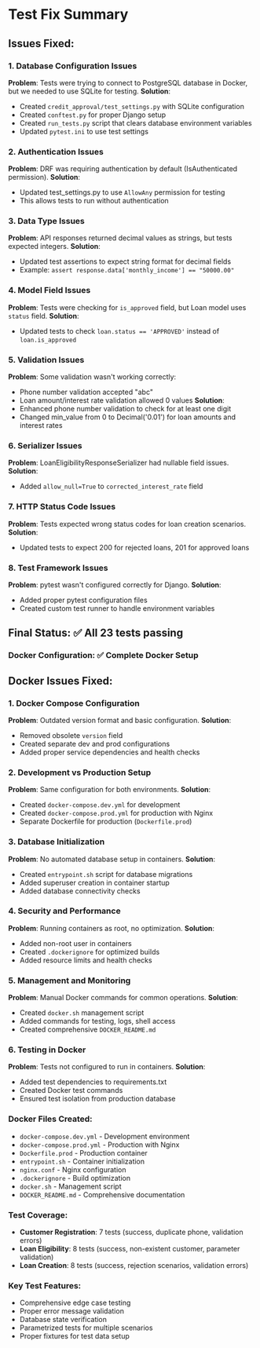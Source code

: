 # Test Fix Summary

## Issues Fixed:

### 1. Database Configuration Issues
**Problem**: Tests were trying to connect to PostgreSQL database in Docker, but we needed to use SQLite for testing.
**Solution**: 
- Created `credit_approval/test_settings.py` with SQLite configuration
- Created `conftest.py` for proper Django setup
- Created `run_tests.py` script that clears database environment variables
- Updated `pytest.ini` to use test settings

### 2. Authentication Issues
**Problem**: DRF was requiring authentication by default (IsAuthenticated permission).
**Solution**: 
- Updated test_settings.py to use `AllowAny` permission for testing
- This allows tests to run without authentication

### 3. Data Type Issues  
**Problem**: API responses returned decimal values as strings, but tests expected integers.
**Solution**:
- Updated test assertions to expect string format for decimal fields
- Example: `assert response.data['monthly_income'] == "50000.00"`

### 4. Model Field Issues
**Problem**: Tests were checking for `is_approved` field, but Loan model uses `status` field.
**Solution**: 
- Updated tests to check `loan.status == 'APPROVED'` instead of `loan.is_approved`

### 5. Validation Issues
**Problem**: Some validation wasn't working correctly:
- Phone number validation accepted "abc" 
- Loan amount/interest rate validation allowed 0 values
**Solution**:
- Enhanced phone number validation to check for at least one digit
- Changed min_value from 0 to Decimal('0.01') for loan amounts and interest rates

### 6. Serializer Issues
**Problem**: LoanEligibilityResponseSerializer had nullable field issues.
**Solution**:
- Added `allow_null=True` to `corrected_interest_rate` field

### 7. HTTP Status Code Issues
**Problem**: Tests expected wrong status codes for loan creation scenarios.
**Solution**:
- Updated tests to expect 200 for rejected loans, 201 for approved loans

### 8. Test Framework Issues
**Problem**: pytest wasn't configured correctly for Django.
**Solution**:
- Added proper pytest configuration files
- Created custom test runner to handle environment variables

## Final Status: ✅ All 23 tests passing

### Docker Configuration: ✅ Complete Docker Setup

## Docker Issues Fixed:

### 1. Docker Compose Configuration
**Problem**: Outdated version format and basic configuration.
**Solution**: 
- Removed obsolete `version` field
- Created separate dev and prod configurations
- Added proper service dependencies and health checks

### 2. Development vs Production Setup
**Problem**: Same configuration for both environments.
**Solution**:
- Created `docker-compose.dev.yml` for development
- Created `docker-compose.prod.yml` for production with Nginx
- Separate Dockerfile for production (`Dockerfile.prod`)

### 3. Database Initialization
**Problem**: No automated database setup in containers.
**Solution**:
- Created `entrypoint.sh` script for database migrations
- Added superuser creation in container startup
- Added database connectivity checks

### 4. Security and Performance
**Problem**: Running containers as root, no optimization.
**Solution**:
- Added non-root user in containers
- Created `.dockerignore` for optimized builds
- Added resource limits and health checks

### 5. Management and Monitoring
**Problem**: Manual Docker commands for common operations.
**Solution**:
- Created `docker.sh` management script
- Added commands for testing, logs, shell access
- Created comprehensive `DOCKER_README.md`

### 6. Testing in Docker
**Problem**: Tests not configured to run in containers.
**Solution**:
- Added test dependencies to requirements.txt
- Created Docker test commands
- Ensured test isolation from production database

### Docker Files Created:
- `docker-compose.dev.yml` - Development environment
- `docker-compose.prod.yml` - Production with Nginx
- `Dockerfile.prod` - Production container
- `entrypoint.sh` - Container initialization
- `nginx.conf` - Nginx configuration
- `.dockerignore` - Build optimization
- `docker.sh` - Management script
- `DOCKER_README.md` - Comprehensive documentation

### Test Coverage:
- **Customer Registration**: 7 tests (success, duplicate phone, validation errors)
- **Loan Eligibility**: 8 tests (success, non-existent customer, parameter validation)  
- **Loan Creation**: 8 tests (success, rejection scenarios, validation errors)

### Key Test Features:
- Comprehensive edge case testing
- Proper error message validation
- Database state verification
- Parametrized tests for multiple scenarios
- Proper fixtures for test data setup
